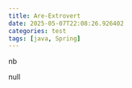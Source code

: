 ```yaml
---
title: Are-Extrovert
date: 2025-05-07T22:08:26.926402
categories: test
tags: [java, Spring]
---
```

nb
<!-- more -->
null